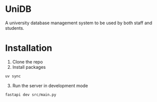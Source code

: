 # UniDB
A university database management system to be used by both staff and students.

# Installation
1. Clone the repo
2. Install packages
```bash
uv sync
```
3. Run the server in development mode
```bash
fastapi dev src/main.py
```
